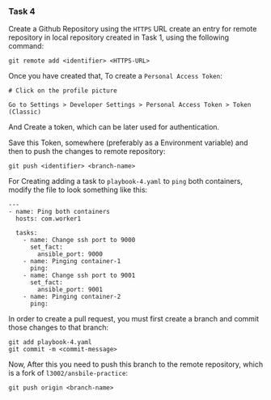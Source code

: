 ### Task 4

Create a Github Repository using the `HTTPS` URL create an entry for remote repository in local repository created in Task 1, using the following command:

`git remote add <identifier> <HTTPS-URL>`

Once you have created that, To create a `Personal Access Token`:

```
# Click on the profile picture

Go to Settings > Developer Settings > Personal Access Token > Token (Classic)
```

And Create a token, which can be later used for authentication. 

Save this Token, somewhere (preferably as a Environment variable) and then to push the changes to remote repository:

`git push <identifier> <branch-name>`

For Creating adding a task to `playbook-4.yaml` to `ping` both containers, modify the file to look something like this:

```
---
- name: Ping both containers
  hosts: com.worker1

  tasks:
    - name: Change ssh port to 9000
      set_fact:
        ansible_port: 9000
    - name: Pinging container-1
      ping:
    - name: Change ssh port to 9001
      set_fact:
        ansible_port: 9001
    - name: Pinging container-2
      ping:
```

In order to create a pull request, you must first create a branch and commit those changes to that branch:

```
git add playbook-4.yaml
git commit -m <commit-message>
```

Now, After this you need to push this branch to the remote repository, which is a fork of `l3002/ansbile-practice`:

```
git push origin <branch-name>
```
